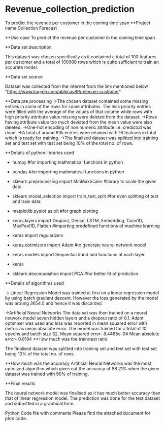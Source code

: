 # Revenue_collection_prediction
To predict the revenue per customer in the coming time span
**Project name
Collection Forecast

**Use case
To predict the revenue per customer in the coming time span

**Data set description

This dataset was chosen specifically as it contained a total of 100 features per customer 
and a total of 100000 rows which is quite sufficient to train an accurate model.

**Data set source

Dataset was collected from the internet from the link mentioned below
	"https://www.kaggle.com/abhinav89/telecom-customer"

**Data pre processing
		->The chosen dataset contained some missing entries in some of the rows for some attributes.
		  The less priority entries were filled with the average of the values of that column while 
		  rows with high priority attribute value missing were deleted from the dataset.
		->Rows having attribute value too much deviated from the mean value were also deleted.
		->One-hot encoding of non numeric attribute i.e. credictcd was done.
		->A total of ariund 83k entries were retained with 16 features in total which is ready for training.
		->The finalised dataset was splitted into training set and test set with test set being 10% of the total no. of rows.
	
**Details of python libraries used
* numpy                                                                            #for importing mathmatical functions in python 
* pandas 						                           #for importing mathmatical functions in python 

* sklearn.preprocessing import MinMaxScaler                                        #library to scale the given data
* sklearn.model_selection import train_test_split                                  #for even splitting of test and train data
* matplotlib.pyplot as plt                                                         #for graph plotting

* keras.layers import Dropout, Dense, LSTM, Embedding, Conv1D, MaxPool1D, Flatten  #importing predefined functions of machine learning

* keras import regularizers
* keras.optimizers import Adam                                                     #to generate neural network model
* keras.models import Sequential                                                   #and add functions at each layer
* keras                                                    

* sklearn.decomposition import PCA                                                 #for better fit of prediction

**Details of algorithms used

-> Linear Regression
		   Model was trained at first on a linear regression model by using batch gradient descent.
		   However the loss generated by the model was aroung 3654.0 and hence it was discarded.
		
->Artificial Neural Networks
		  The data set was then trained on a neural network model seven hidden layers and a dropout ratio of 0.1.
		  Adam optimiser was used and loss was reported in mean squared error with metric as mean absolute error.
		  The model was trained for a total of 10 epochs and batch size 32.
		  Mean squared error- 8.4485e-04
		  Mean absolute error- 0.0184
**How much was the train/test ratio

The finalised dataset was splitted into training set and test set with test set being 10% of the total no. of rows.

**How much was the accuracy
Artificial Neural Networks was the most optmized algorithm which gives out the accuracy of 88.21% when the given dataset was trained with 90% of training.

**Final results

The neural network model was finalised as it has much better accuracy than that of linear regression model.
The prediction was done for the test dataset and submitted in a graphical form.
	
Python Code file with comments
Please find the attached document for pton code.

